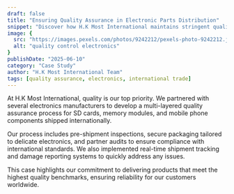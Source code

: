 ```yaml
---
draft: false
title: "Ensuring Quality Assurance in Electronic Parts Distribution"
snippet: "Discover how H.K Most International maintains stringent quality control standards across cross-border shipments of sensitive electronics."
image: {
  src: "https://images.pexels.com/photos/9242212/pexels-photo-9242212.jpeg?_gl=1*1i84yqw*_ga*MTA4NzUzODA3NC4xNzUzNTMyMDcy*_ga_8JE65Q40S6*czE3NTM1MzIwNzEkbzEkZzEkdDE3NTM1MzIwOTkkajMyJGwwJGgw",
  alt: "quality control electronics"
}
publishDate: "2025-06-10"
category: "Case Study"
author: "H.K Most International Team"
tags: [quality assurance, electronics, international trade]
---
```


At H.K Most International, quality is our top priority. We partnered with several electronics manufacturers to develop a multi-layered quality assurance process for SD cards, memory modules, and mobile phone components shipped internationally.

Our process includes pre-shipment inspections, secure packaging tailored to delicate electronics, and partner audits to ensure compliance with international standards. We also implemented real-time shipment tracking and damage reporting systems to quickly address any issues.

This case highlights our commitment to delivering products that meet the highest quality benchmarks, ensuring reliability for our customers worldwide.
